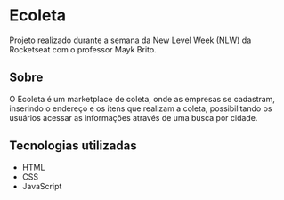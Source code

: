 # Ecoleta 

Projeto realizado durante a semana da New Level Week (NLW) da Rocketseat com o professor Mayk Brito.

## Sobre

O Ecoleta é um marketplace de coleta, onde as empresas se cadastram, inserindo o endereço e os itens que realizam a coleta, possibilitando os usuários acessar as informações através de uma busca por cidade.

## Tecnologias utilizadas
* HTML
* CSS
* JavaScript